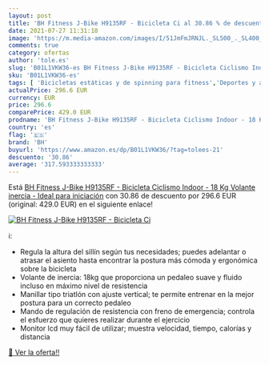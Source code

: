 ```yaml
---
layout: post
title: 'BH Fitness J-Bike H9135RF - Bicicleta Ci al 30.86 % de descuento'
date: 2021-07-27 11:31:18
image: 'https://m.media-amazon.com/images/I/51JmFmJRNJL._SL500_._SL400_.jpg'
comments: true
category: ofertas
author: 'tole.es'
slug: 'B01L1VKW36-es BH Fitness J-Bike H9135RF - Bicicleta Ciclismo Indoor - 18...'
sku: 'B01L1VKW36-es'
tags: [ 'Bicicletas estáticas y de spinning para fitness','Deportes y aire libre','Fitness y ejercicio','Máquinas de cardio para fitness','bh','bicicleta', ]
actualPrice: 296.6 EUR
currency: EUR
price: 296.6
comparePrice: 429.0 EUR
prodname: 'BH Fitness J-Bike H9135RF - Bicicleta Ciclismo Indoor - 18 Kg Volante inercia - Ideal para iniciación'
country: 'es'
flag: '🇪🇸'
brand: 'BH'
buyurl: 'https://www.amazon.es/dp/B01L1VKW36/?tag=tolees-21'
descuento: '30.86'
average: '317.593333333333'
---
```


Está [BH Fitness J-Bike H9135RF - Bicicleta Ciclismo Indoor - 18 Kg Volante inercia - Ideal para iniciación](https://www.amazon.es/dp/B01L1VKW36/?tag=tolees-21) con 30.86 de descuento por 296.6 EUR (original: 429.0 EUR) en el siguiente enlace!

[![BH Fitness J-Bike H9135RF - Bicicleta Ci](https://m.media-amazon.com/images/I/51JmFmJRNJL._SL500_._SL400_.jpg)](https://www.amazon.es/dp/B01L1VKW36/?tag=tolees-21)

ℹ️:

- Regula la altura del sillín según tus necesidades; puedes adelantar o atrasar el asiento hasta encontrar la postura más cómoda y ergonómica sobre la bicicleta
- Volante de inercia: 18kg que proporciona un pedaleo suave y fluido incluso en máximo nivel de resistencia
- Manillar tipo triatlón con ajuste vertical; te permite entrenar en la mejor postura para un correcto pedaleo
- Mando de regulación de resistencia con freno de emergencia; controla el esfuerzo que quieres realizar durante el ejercicio
- Monitor lcd muy fácil de utilizar; muestra velocidad, tiempo, calorías y distancia

[🛒 Ver la oferta!!](https://www.amazon.es/dp/B01L1VKW36/?tag=tolees-21)
